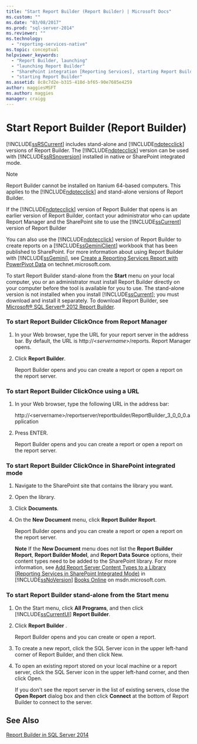 ```yaml
---
title: "Start Report Builder (Report Builder) | Microsoft Docs"
ms.custom: ""
ms.date: "03/08/2017"
ms.prod: "sql-server-2014"
ms.reviewer: ""
ms.technology: 
  - "reporting-services-native"
ms.topic: conceptual
helpviewer_keywords: 
  - "Report Builder, launching"
  - "launching Report Builder"
  - "SharePoint integration [Reporting Services], starting Report Builder"
  - "starting Report Builder"
ms.assetid: 8c8c7d2e-b315-418d-bf65-90e7685e4259
author: maggiesMSFT
ms.author: maggies
manager: craigg
---
```

# Start Report Builder (Report Builder)
  [!INCLUDE[ssRSCurrent](../../includes/ssrscurrent-md.md)] includes stand-alone and [!INCLUDE[ndptecclick](../../includes/ndptecclick-md.md)] versions of Report Builder. The [!INCLUDE[ndptecclick](../../includes/ndptecclick-md.md)] version can be used with [!INCLUDE[ssRSnoversion](../../includes/ssrsnoversion-md.md)] installed in native or SharePoint integrated mode.  
  
> [!NOTE]  
>  Report Builder cannot be installed on Itanium 64-based computers. This applies to the [!INCLUDE[ndptecclick](../../includes/ndptecclick-md.md)] and stand-alone versions of Report Builder.  
  
 If the [!INCLUDE[ndptecclick](../../includes/ndptecclick-md.md)] version of Report Builder that opens is an earlier version of Report Builder, contact your administrator who can update Report Manager and the SharePoint site to use the [!INCLUDE[ssCurrent](../../includes/sscurrent-md.md)] version of Report Builder  
  
 You can also use the [!INCLUDE[ndptecclick](../../includes/ndptecclick-md.md)] version of Report Builder to create reports on a [!INCLUDE[ssGeminiClient](../../includes/ssgeminiclient-md.md)] workbook that has been published to SharePoint. For more information about using Report Builder with [!INCLUDE[ssGemini](../../includes/ssgemini-md.md)], see [Create a Reporting Services Report with PowerPivot Data](https://go.microsoft.com/fwlink/?LinkId=185238) on technet.microsoft.com.  
  
 To start Report Builder stand-alone from the **Start** menu on your local computer, you or an administrator must install Report Builder directly on your computer before the tool is available for you to use. The stand-alone version is not installed when you install [!INCLUDE[ssCurrent](../../includes/sscurrent-md.md)]; you must download and install it separately. To download Report Builder, see [Microsoft® SQL Server® 2012 Report Builder](https://go.microsoft.com/fwlink/?LinkId=401502).  
  
### To start Report Builder ClickOnce from Report Manager  
  
1.  In your Web browser, type the URL for your report server in the address bar. By default, the URL is http://\<*servername*>/reports. Report Manager opens.  
  
2.  Click **Report Builder**.  
  
     Report Builder opens and you can create a report or open a report on the report server.  
  
### To start Report Builder ClickOnce using a URL  
  
1.  In your Web browser, type the following URL in the address bar:  
  
     http://\<servername>/reportserver/reportbuilder/ReportBuilder_3_0_0_0.application  
  
2.  Press ENTER.  
  
     Report Builder opens and you can create a report or open a report on the report server.  
  
### To start Report Builder ClickOnce in SharePoint integrated mode  
  
1.  Navigate to the SharePoint site that contains the library you want.  
  
2.  Open the library.  
  
3.  Click **Documents**.  
  
4.  On the **New Document** menu, click **Report Builder Report**.  
  
     Report Builder opens and you can create a report or open a report on the report server.  
  
     **Note** If the **New Document** menu does not list the **Report Builder Report**, **Report Builder Model**, and **Report Data Source** options, their content types need to be added to the SharePoint library. For more information, see [Add Report Server Content Types to a Library &#40;Reporting Services in SharePoint Integrated Mode&#41;](../add-reporting-services-content-types-to-a-sharepoint-library.md) in [!INCLUDE[ssNoVersion](../../includes/ssnoversion-md.md)] [Books Online](https://go.microsoft.com/fwlink/?LinkId=154888) on msdn.microsoft.com.  
  
### To start Report Builder stand-alone from the Start menu  
  
1.  On the Start menu, click **All Programs**, and then click [!INCLUDE[ssCurrentUI](../../includes/sscurrentui-md.md)] **Report Builder**.  
  
2.  Click **Report Builder** .  
  
     Report Builder opens and you can create or open a report.  
  
3.  To create a new report, click the SQL Server icon in the upper left-hand corner of Report Builder, and then click New.  
  
4.  To open an existing report stored on your local machine or a report server, click the SQL Server icon in the upper left-hand corner, and then click Open.  
  
     If you don't see the report server in the list of existing servers, close the **Open Report** dialog box and then click **Connect** at the bottom of Report Builder to connect to the server.  
  
## See Also  
 [Report Builder in SQL Server 2014](report-builder-in-sql-server-2016.md)  
  
  
